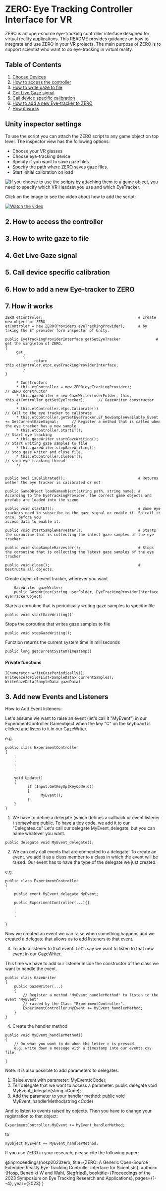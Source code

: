 # ZERO: Eye Tracking Controller Interface for VR

ZERO is an open-source eye-tracking controller interface designed for virtual reality applications. This README provides guidance on how to integrate and use ZERO in your VR projects. The main purpose of ZERO is to support scientist who want to do eye-tracking in virtual reality. 


## Table of Contents
1. [Choose Devices](#1.-eye-tracking-and-vr-devices)
2. [How to access the controller](#2-how-to-access-the-controller)
3. [How to write gaze to file](#3-how-to-write-gaze-to-file)
4. [Get Live Gaze signal](#4-get-live-gaze-signal)
5. [Call device specific calibration](#5-call-device-specific-calibration)
6. [How to add a new Eye-tracker to ZERO](#6-how-to-add-a-new-eye-tracker-to-zero)
7. [How it works](#7-how-it-works)





## Unity inspector settings
To use the script you can attach the ZERO script to any game object on top level.
The inspector view has the following options:
- Choose your VR glasses 
- Choose eye-tracking device
- Specify if you want to save gaze files
- Specify the path where ZERO saves gaze files.
- Start initial calibration on load


![If you choose to use the scripts by attaching them to a game object, you need to specify which VR Headset you use and which EyeTracker.](HowToFiles/ChooseProvider.png "Provider")
<!-- blank line -->

Click on the image to see the video about how to add the script:
<!-- blank line -->

[![Watch the video](https://img.youtube.com/vi/k842mTuHbdM/hqdefault.jpg)](https://youtu.be/k842mTuHbdM)

<!-- blank line -->



## 2. How to access the controller



## 3. How to write gaze to file

## 4. Get Live Gaze signal

## 5. Call device specific calibration

## 6. How to add a new Eye-tracker to ZERO

## 7. How it works



```
ZERO etControler;											# create new object of ZERO
etControler = new ZERO(Providers eyeTrackingProvider);		# by taking the ET provider form inspector of Unity.

public EyeTrackingProviderInterface getSetEyeTracker				# get the singleton of ZERO.
{
	 get 
	 	{
			 return this.etControler.etpc.eyeTrackingProviderInterface;
		}
}

     * Constructors
     * this.etController = new ZERO(eyeTrackingProvider);                                           // ZERO constructor
     * this.gazeWriter = new GazeWriter(userFolder, this, this.etController.getSetEyeTracker);      // GazeWriter constructor
     * 
     * this.etController.etpc.Calibrate())                                                          // Call to the eye tracker to calibrate
     * this.etController.getSetEyeTracker.ET_NewSampleAvailable_Event += GetCurrentGazeSignal;      // Register a method that is called when the eye tracker has a new sample
     * this.etController.StartET();                                                                 // Start eye tracking
     * this.gazeWriter.startGazeWriting();                                                          // Start writing gaze samples to file
     * this.gazeWriter.stopGazeWriting();                                                           // stop gaze writer and close file.
     * this.etController.CloseET();                                                                 // stop eye tracking thread
     */


public bool isCalibrated();									# Returns wether the eye tracker is calibrated or not

public GameObject loadGameobject(string path, string name);	# According to the EyeTrackingProvider, the correct game objects and prefabs are loaded into the scene

public void startET();										# Some eye trackers need to subscribe to the gaze signal or enable it. So call it once, before you
access data to enable it.

public void startSampleHarvester();							# Starts the coroutine that is collecting the latest gaze samples of the eye tracker  

public void stopSampleHarvester();							# Stops the coroutine that is collecting the latest gaze samples of the eye tracker  

public void close();										# Destructs all objects.
```

Create object of event tracker, wherever you want
```
    GazeWriter gazeWriter;
    public GazeWriter(string userFolder, EyeTrackingProviderInterface eyeTrackerObject)
```

Starts a coroutine that is periodically writing gaze samples to specific file
```
public void startGazeWriting()`
```

Stops the coroutine that writes gaze samples to file
```
public void stopGazeWriting();
```

Function returns the current system time in milliseconds
```
public long getCurrentSystemTimestamp()
```



#### Private functions

```
IEnumerator writeGazePeriodically();
WriteGazeToFile(List<SampleData> currentSamples); 
WriteGazeData(SampleData gazeData)
```
<!-- blank line -->

## 3. Add new Events and Listeners

How to Add Event listeners:

Let's assume we want to raise an event (let's call it "MyEvent") in our ExperimentController Gameobject when the key "C" on the keyboard is clicked and listen to it in our GazeWriter.

e.g.
```
public class ExperimentController
{
	.
	.
	.
	.
	
	void Update()
	{
		  if (Input.GetKeyUp(KeyCode.C))
		  {
				MyEvent();
		  }
	}
}
```


1. We have to define a delegate (which defines a callback or event listener ) somewhere public. To have a tidy code, we add it to our "Delegates.cs"
Let's call our delegate MyEvent_delegate, but you can name whatever you want.

```
public delegate void MyEvent_delegate();
```

2. We can only call events that are connected to a delegate. To create an event, 
we add it as a class member to a class in which the event will be raised.
Our event has to have the type of the delegate we just created.

e.g. 
```
public class ExperimentController
{

	public event MyEvent_delegate MyEvent;
	
	public ExperimentController(...){}
	.
	.
	.
	
}
```

Now we created an event we can raise when something happens and we created a delegate that allows us to add listeners to that event.





3. To add a listener to that event: Let's say we want to listen to that new event in our GazeWriter.

This time we have to add our listener inside the constructor of the class we want to handle the event.

```
public class GazeWriter
{
	public GazeWriter(...)
	{
		// Register a method "MyEvent_handlerMethod" to listen to the event "MyEvent"
		// raised by the Class "ExperimentController".
		ExperimentController.MyEvent += MyEvent_handlerMethod;
	}
}
```





4. Create the handler method

```
public void MyEvent_handlerMethod()
{
	// Do what you want to do when the letter c is pressed.
	e.g. write down a message with a timestamp into our events.csv file.
	
}
```


Note: It is also possible to add parameters to delegates.

1. Raise event with parameter: MyEvent(cCode);
2. Tell delegate that we want to access a parameter: public delegate void MyEvent_delegate(string cCode);
3. Add the parameter to your handler method: public void MyEvent_handlerMethod(string cCode)


And to listen to events raised by objects. Then you have to change your registration to that object:

```
ExperimentController.MyEvent += MyEvent_handlerMethod;
```
to
```
myObject.MyEvent += MyEvent_handlerMethod;
```

If you use ZERO in your research, please cite the following paper: 

@inproceedings{hosp2023zero,
  title={ZERO: A Generic Open-Source Extended Reality Eye-Tracking Controller Interface for Scientists},
  author={Hosp, Benedikt W and Wahl, Siegfried},
  booktitle={Proceedings of the 2023 Symposium on Eye Tracking Research and Applications},
  pages={1--4},
  year={2023}
}